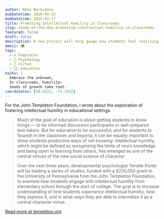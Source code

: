 ```yaml
---
author: Nate Barksdale
pubDatetime: 2020-09-22
modDatetime: 2025-03-17
title: Promoting Intellectual Humility in Classrooms
slug: study-of-the-day-promoting-intellectual-humility-in-classrooms
featured: false
draft: false
description: A new project will help gauge how students feel realizing the limits of their understanding — and ways they can positively respond
emoji: 🎓
tags:
  - 🌀 Templeton
  - 🧠 Psychology
  - 🥗 Virtue
  - 👩‍🏫 Education
haiku: |
  Embrace the unknown,  
  In classrooms, humility—  
  Seeds of growth take root.
coordinates: [39.9522, -75.1932]
---
```


For the John Templeton Foundation, I wrote about the exploration of fostering intellectual humility in educational settings.

> Much of the goal of education is about getting students to _know_ things — to be informed discussion participants or well-prepared test-takers. But for education to be successful, and for students to flourish in the classroom and beyond, it can be equally important to show students productive ways of _not knowing._ Intellectual humility, which might be defined as recognizing the limits of one’s knowledge and being open to learning from others, has emerged as one of the central virtues of the new social science of character.
>
> Over the next three years, developmental psychologist Tenelle Porter will be leading a series of studies, funded with a $235,000 grant to the University of Pennsylvania from the John Templeton Foundation, to examine how students engage with intellectual humility from elementary school through the start of college. The goal is to increase understanding of how students _experience_ intellectual humility, how they _express_ it, and in what ways they are able to _internalize_ it as a central character virtue.

[Read more at templeton.org](https://www.templeton.org/news/promoting-intellectual-humility-in-classrooms)
